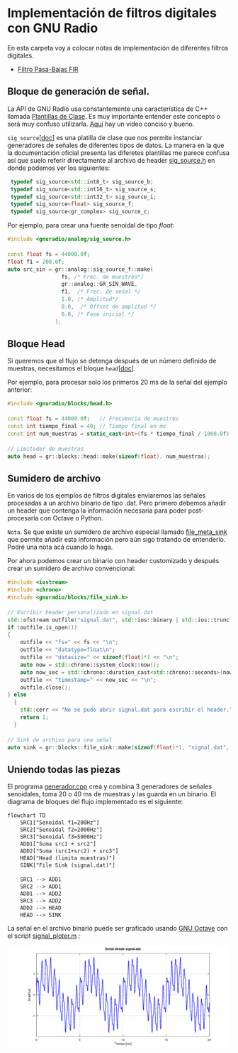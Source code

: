 # Implementación de filtros digitales con GNU Radio

En esta carpeta voy a colocar notas de implementación de diferentes filtros digitales.

* [Filtro Pasa-Bajas FIR](https://github.com/rescurib/gnu_radio_playground/blob/main/Filtros/fir_pasa_bajas.md)

## Bloque de generación de señal.

La API de GNU Radio usa constantemente una característica de C++ llamada [Plantillas de Clase](https://learn.microsoft.com/es-es/cpp/cpp/templates-cpp). Es muy importante entender este concepto o será muy confuso utilizarla. [Aquí](https://www.youtube.com/watch?v=mQqzP9EWu58) hay un video conciso y bueno.

`sig_source`[[doc](https://www.gnuradio.org/doc/doxygen/classgr_1_1analog_1_1sig__source.html)] es una platilla de clase que nos permite instanciar generadores de señales de diferentes tipos de datos. La manera en la que la documentación oficial presenta las diferetes plantillas me parece confusa así que suelo referir directamente al archivo de header [sig_source.h](https://www.gnuradio.org/doc/doxygen/sig__source_8h_source.html) en donde podemos ver los siguientes:

```C++
 typedef sig_source<std::int8_t> sig_source_b;
 typedef sig_source<std::int16_t> sig_source_s;
 typedef sig_source<std::int32_t> sig_source_i;
 typedef sig_source<float> sig_source_f;
 typedef sig_source<gr_complex> sig_source_c;
```
Por ejemplo, para crear una fuente senoidal de tipo *float*:

```C++
#include <gnuradio/analog/sig_source.h>

const float fs = 44000.0f; 
float f1 = 200.0f;   
auto src_sin = gr::analog::sig_source_f::make(
                 fs, /* Frec. de muestreo*/
                 gr::analog::GR_SIN_WAVE, 
                 f1,  /* Frec. de señal */
                 1.0, /* Amplitud*/
                 0.0,  /* Offset de amplitud */
                 0.0, /* Fase inicial */
               );
```

## Bloque Head

Si queremos que el flujo se detenga después de un número definido de muestras, necesitamos el bloque `head`[[doc](https://www.gnuradio.org/doc/doxygen/classgr_1_1blocks_1_1head.html)]. 

Por ejemplo, para procesar solo los primeros 20 ms de la señal del ejemplo anterior:

```C++
#include <gnuradio/blocks/head.h>

const float fs = 44000.0f;   // Frecuencia de muestreo
const int tiempo_final = 40; // Tiempo final en ms
const int num_muestras = static_cast<int>(fs * tiempo_final / 1000.0f);

// Limitador de muestras
auto head = gr::blocks::head::make(sizeof(float), num_muestras);
```
## Sumidero de archivo

En varios de los ejemplos de filtros digitales enviaremos las señales procesadas a un archivo binario de tipo .dat. Pero primero debemos añadir un header que contenga la información necesaria para poder post-procesarla con Octave o Python.

`Nota`. Se que existe un sumidero de archivo especial llamado [file_meta_sink](https://www.gnuradio.org/doc/doxygen/classgr_1_1blocks_1_1file__meta__sink.html) que permite añadir esta información pero aún sigo tratando de entenderlo. Podré una nota acá cuando lo haga.

Por ahora podemos crear un binario con header customizado y después crear un sumidero de archivo convencional:

```C++
#include <iostream>
#include <chrono>
#include <gnuradio/blocks/file_sink.h>

// Escribir header personalizado en signal.dat
std::ofstream outfile("signal.dat", std::ios::binary | std::ios::trunc);
if (outfile.is_open()) 
{
    outfile << "fs=" << fs << "\n";
    outfile << "datatype=float\n";
    outfile << "datasize=" << sizeof(float)*1 << "\n";
    auto now = std::chrono::system_clock::now();
    auto now_sec = std::chrono::duration_cast<std::chrono::seconds>(now.time_since_epoch()).count();
    outfile << "timestamp=" << now_sec << "\n";
    outfile.close();
} else 
  {
    std::cerr << "No se pudo abrir signal.dat para escribir el header." << std::endl;
    return 1;
  }

// Sink de archivo para una señal
auto sink = gr::blocks::file_sink::make(sizeof(float)*1, "signal.dat", true); // true: append mode
```

## Uniendo todas las piezas

El programa [generador.cpp](https://github.com/rescurib/gnu_radio_playground/blob/main/Filtros/generador.cpp) crea y combina 3 generadores de señales senoidales, toma 20 o 40 ms de muestras y las guarda en un binario. El diagrama de bloques del flujo implementado es el siguiente:

```mermaid
flowchart TD
    SRC1["Senoidal f1=200Hz"]
    SRC2["Senoidal f2=2000Hz"]
    SRC3["Senoidal f3=5000Hz"]
    ADD1["Suma src1 + src2"]
    ADD2["Suma (src1+src2) + src3"]
    HEAD["Head (limita muestras)"]
    SINK["File Sink (signal.dat)"]

    SRC1 --> ADD1
    SRC2 --> ADD1
    ADD1 --> ADD2
    SRC3 --> ADD2
    ADD2 --> HEAD
    HEAD --> SINK
```
La señal en el archivo binario puede ser graficado usando [GNU Octave](https://www.octave.org/) con el script [signal_ploter.m](https://github.com/rescurib/gnu_radio_playground/blob/main/Filtros/signal_plotter.m) :

<p align="center">
<img src="https://github.com/rescurib/gnu_radio_playground/blob/main/Filtros/gr_generador.png" width="730">
<p>
